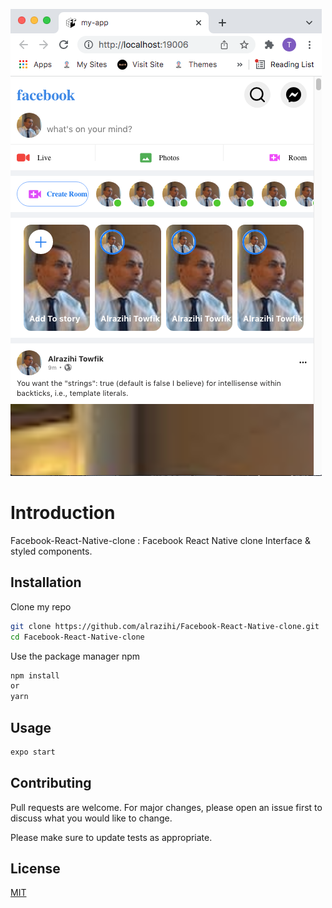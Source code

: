 
![alt text](https://github.com/alrazihi/Facebook-React-Native-clone/blob/main/assets/ScreenShot.png?raw=true)


# Introduction

Facebook-React-Native-clone :  Facebook React Native clone Interface & styled components.

## Installation

Clone my repo
```bash
git clone https://github.com/alrazihi/Facebook-React-Native-clone.git
cd Facebook-React-Native-clone
```
Use the package manager npm

```bash
npm install
or
yarn
```

## Usage

```bash
expo start 
```

## Contributing
Pull requests are welcome. For major changes, please open an issue first to discuss what you would like to change.

Please make sure to update tests as appropriate.

## License
[MIT](https://choosealicense.com/licenses/mit/)
